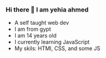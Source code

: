 ### Hi there 👋 I am yehia ahmed

<!--
**yehia199/yehia199** is a ✨ _special_ ✨ repository because its `README.md` (this file) appears on your GitHub profile.

Here are some ideas to get you started:

- 🔭 I’m currently working on ...
- 🌱 I’m currently learning ...
- 👯 I’m looking to collaborate on ...
- 🤔 I’m looking for help with ...
- 💬 Ask me about ...
- 📫 How to reach me: ...
- 😄 Pronouns: ...
- ⚡ Fun fact: ...
-->
- A self taught web dev
- I am from gypt
- I am 14 years old
- I currently learning JavaScript
- My skils: HTMl, CSS, and some JS
